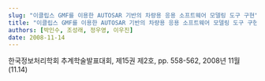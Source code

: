 ```yaml
---
slug: "이클립스 GMF를 이용한 AUTOSAR 기반의 차량용 응용 소프트웨어 모델링 도구 구현"
title: "이클립스 GMF를 이용한 AUTOSAR 기반의 차량용 응용 소프트웨어 모델링 도구 구현"
authors: [박인수, 조성래, 정우영, 이우진]
date: 2008-11-14
---
```


한국정보처리학회 추계학술발표대회, 제15권 제2호, pp. 558-562, 2008년 11월 (11.14)

